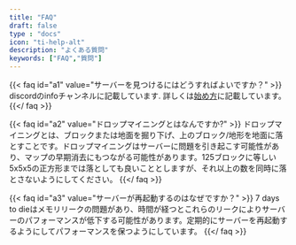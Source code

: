 ```yaml
---
title: "FAQ"
draft: false
type : "docs"
icon: "ti-help-alt"
description: "よくある質問"
keywords: ["FAQ","質問"]
---
```


{{< faq id="a1" value="サーバーを見つけるにはどうすればよいですか？" >}}
discordのinfoチャンネルに記載しています. 詳しくは[始め方](/start/)に記載しています。
{{</ faq >}}

{{< faq id="a2" value="ドロップマイニングとはなんですか?" >}}
ドロップマイニングとは、ブロックまたは地面を掘り下げ、上のブロック/地形を地面に落とすことです。ドロップマイニングはサーバーに問題を引き起こす可能性があり、マップの早期消去にもつながる可能性があります。125ブロックに等しい5x5x5の正方形までは落としても良いこととしますが、それ以上の数を同時に落とさないようにしてください。
{{</ faq >}}

{{< faq id="a3" value="サーバーが再起動するのはなぜですか？" >}}
7 days to dieはメモリリークの問題があり、時間が経つとこれらのリークによりサーバーのパフォーマンスが低下する可能性があります。定期的にサーバーを再起動するようにしてパフォーマンスを保つようにしています。
{{</ faq >}}

